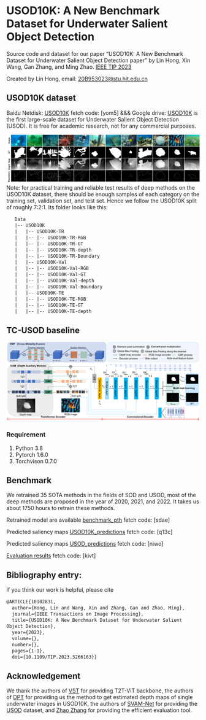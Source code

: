# USOD10K: A New Benchmark Dataset for Underwater Salient Object Detection

Source code and dataset for our paper “USOD10K: A New Benchmark Dataset for Underwater Salient Object Detection paper” by Lin Hong,  Xin Wang, Gan Zhang, and Ming Zhao. [IEEE TIP 2023](https://ieeexplore.ieee.org/document/10102831)

Created by Lin Hong, email: 20B953023@stu.hit.edu.cn

## USOD10K dataset
Baidu Netdisk: [USOD10K](https://pan.baidu.com/s/11icEoJRqKmStkUkEtRgS4w) fetch code: [yom5]  &&&  Google drive: [USOD10K](https://drive.google.com/file/d/1PH0PwKchXnkWwtAwbhNSW4utMCp5zer8/view?usp=sharing) is the first large-scale dataset for Underwater Salient Object Detection (USOD). It is free for academic research, not for any commercial purposes.

![avatar](https://github.com/LinHong-HIT/USOD10K/blob/ef4fc30f7957f3255e375b608191175454cf4658/dataset_img.png)
Note: for practical training and reliable test results of deep methods on the USOD10K dataset, there should be enough samples of each category on the training set, validation set, and test set. Hence we follow the USOD10K split of roughly 7:2:1. Its folder looks like this:

````
   Data
   |-- USOD10K
   |   |-- USOD10K-TR
   |   |-- |-- USOD10K-TR-RGB
   |   |-- |-- USOD10K-TR-GT
   |   |-- |-- USOD10K-TR-depth
   |   |-- |-- USOD10K-TR-Boundary
   |   |-- USOD10K-Val
   |   |-- |-- USOD10K-Val-RGB
   |   |-- |-- USOD10K-Val-GT
   |   |-- |-- USOD10K-Val-depth
   |   |-- |-- USOD10K-Val-Boundary
   |   |-- USOD10K-TE
   |   |-- |-- USOD10K-TE-RGB
   |   |-- |-- USOD10K-TE-GT
   |   |-- |-- USOD10K-TE-depth
````
## TC-USOD baseline
![](TC-USOD.png)
### Requirement
1. Python 3.8
2. Pytorch 1.6.0
3. Torchvison 0.7.0
   

## Benchmark
We retrained 35 SOTA methods in the fields of SOD and USOD, most of the deep methods are proposed in the year of 2020, 2021, and 2022. It takes us about 1750 hours to retrain these methods.

Retrained model are available [benchmark_pth](https://pan.baidu.com/s/1N4bMHCsvLrHckgv4RFODyQ) fetch code: [sdae]

Predicted saliency maps [USOD10K_predictions](https://pan.baidu.com/s/16tirqN1X5xXODzIZbSzCRA?pwd=q13c) fetch code: [q13c]

Predicted saliency maps [USOD_predictions](https://pan.baidu.com/s/1pdFUEbKMllWFXxBbJ0JayA) fetch code: [niwo]  

[Evaluation results](https://pan.baidu.com/s/1Z4XdgNpcwWi7UKyDnoZqdQ) fetch code: [kivt]  

## Bibliography entry:
If you think our work is helpful, please cite
```
@ARTICLE{10102831,
  author={Hong, Lin and Wang, Xin and Zhang, Gan and Zhao, Ming},
  journal={IEEE Transactions on Image Processing}, 
  title={USOD10K: A New Benchmark Dataset for Underwater Salient Object Detection}, 
  year={2023},
  volume={},
  number={},
  pages={1-1},
  doi={10.1109/TIP.2023.3266163}}
```

## Acknowledgement
We thank the authors of [VST](https://github.com/yitu-opensource/T2T-ViT) for providing T2T-ViT backbone, the authors of [DPT](https://github.com/isl-org/DPT) for providing us the method to get estimated depth maps of single underwater images in USOD10K, the authors of [SVAM-Net](http://www.roboticsproceedings.org/rss18/p048.pdf) for providing the [USOD](https://irvlab.cs.umn.edu/resources/usod-dataset) dataset, and [Zhao Zhang](https://github.com/zzhanghub/eval-co-sod) for providing the efficient evaluation tool.



